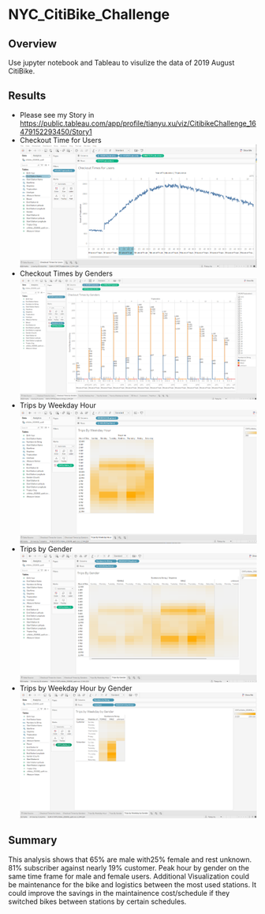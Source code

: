 # NYC_CitiBike_Challenge
## Overview
Use jupyter notebook and Tableau to visulize the data of 2019 August CitiBike.
## Results
- Please see my Story in https://public.tableau.com/app/profile/tianyu.xu/viz/CitibikeChallenge_16479152293450/Story1
- Checkout Time for Users ![image](https://github.com/Fredericxu/NYC_CitiBike_Challenge/blob/main/1.png)
- Checkout Times by Genders ![image](https://github.com/Fredericxu/NYC_CitiBike_Challenge/blob/main/2.png)
- Trips by Weekday Hour ![image](https://github.com/Fredericxu/NYC_CitiBike_Challenge/blob/main/3.png)
- Trips by Gender ![image](https://github.com/Fredericxu/NYC_CitiBike_Challenge/blob/main/4.png)
- Trips by Weekday Hour by Gender ![image](https://github.com/Fredericxu/NYC_CitiBike_Challenge/blob/main/5.png)

## Summary
This analysis shows that 65% are male with25% female and rest unknown. 81% subscriber against nearly 19% customer.
Peak hour by gender on the same time frame for male and female users. Additional Visualization could be maintenance for the bike and logistics between the most used stations. It could improve the savings in the maintainence cost/schedule if they switched bikes between stations by certain schedules.

